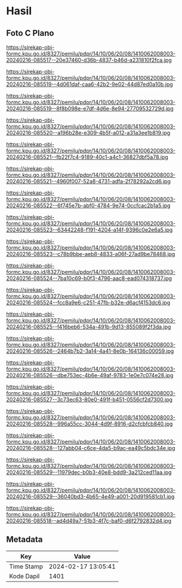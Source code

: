 # Hasil

## Foto C Plano

https://sirekap-obj-formc.kpu.go.id/8327/pemilu/pdpr/14/10/06/20/08/1410062008003-20240216-085517--20e37460-d36b-4837-b46d-a231810f2fca.jpg

https://sirekap-obj-formc.kpu.go.id/8327/pemilu/pdpr/14/10/06/20/08/1410062008003-20240216-085519--4d061daf-caa6-42b2-9e02-44d87ed0a10b.jpg

https://sirekap-obj-formc.kpu.go.id/8327/pemilu/pdpr/14/10/06/20/08/1410062008003-20240216-085519--8f8b098e-e7df-4d6e-8e94-27709532729d.jpg

https://sirekap-obj-formc.kpu.go.id/8327/pemilu/pdpr/14/10/06/20/08/1410062008003-20240216-085520--a196b28e-e309-4b5f-a012-a31a3ee1b819.jpg

https://sirekap-obj-formc.kpu.go.id/8327/pemilu/pdpr/14/10/06/20/08/1410062008003-20240216-085521--fb22f7c4-9189-40c1-a4c1-36827dbf5a78.jpg

https://sirekap-obj-formc.kpu.go.id/8327/pemilu/pdpr/14/10/06/20/08/1410062008003-20240216-085521--4960f007-52a8-4731-adfa-2f78292a2cd6.jpg

https://sirekap-obj-formc.kpu.go.id/8327/pemilu/pdpr/14/10/06/20/08/1410062008003-20240216-085522--6f745e7b-abf0-4784-9e74-0ccfcac2b1a5.jpg

https://sirekap-obj-formc.kpu.go.id/8327/pemilu/pdpr/14/10/06/20/08/1410062008003-20240216-085523--63442248-f191-4204-a14f-9396c0e2e6a5.jpg

https://sirekap-obj-formc.kpu.go.id/8327/pemilu/pdpr/14/10/06/20/08/1410062008003-20240216-085523--c78b9bbe-aeb8-4833-a06f-27ad9be78468.jpg

https://sirekap-obj-formc.kpu.go.id/8327/pemilu/pdpr/14/10/06/20/08/1410062008003-20240216-085524--7ba10c69-b0f3-4796-aac8-ead074318737.jpg

https://sirekap-obj-formc.kpu.go.id/8327/pemilu/pdpr/14/10/06/20/08/1410062008003-20240216-085524--fcc8a9e6-c251-47fb-b32e-d6acf4153dc6.jpg

https://sirekap-obj-formc.kpu.go.id/8327/pemilu/pdpr/14/10/06/20/08/1410062008003-20240216-085525--f416beb6-534a-491b-9d13-855089f2f3da.jpg

https://sirekap-obj-formc.kpu.go.id/8327/pemilu/pdpr/14/10/06/20/08/1410062008003-20240216-085526--2464b7b2-3a14-4a41-8e0b-164136c00059.jpg

https://sirekap-obj-formc.kpu.go.id/8327/pemilu/pdpr/14/10/06/20/08/1410062008003-20240216-085526--dbe753ec-4b6e-49af-9783-1e0e7c074e28.jpg

https://sirekap-obj-formc.kpu.go.id/8327/pemilu/pdpr/14/10/06/20/08/1410062008003-20240216-085527--3c73ec63-80e0-491f-b451-0556cf2d7300.jpg

https://sirekap-obj-formc.kpu.go.id/8327/pemilu/pdpr/14/10/06/20/08/1410062008003-20240216-085528--996a55cc-3044-4d9f-8916-d2cfcbfcb840.jpg

https://sirekap-obj-formc.kpu.go.id/8327/pemilu/pdpr/14/10/06/20/08/1410062008003-20240216-085528--127abb04-c6ce-4da5-b9ac-ea49c5bdc34e.jpg

https://sirekap-obj-formc.kpu.go.id/8327/pemilu/pdpr/14/10/06/20/08/1410062008003-20240216-085529--11979dec-b0b3-40e8-bdd9-3a212ced11aa.jpg

https://sirekap-obj-formc.kpu.go.id/8327/pemilu/pdpr/14/10/06/20/08/1410062008003-20240216-085529--36040bd3-4b65-4e49-a001-20d919581cb1.jpg

https://sirekap-obj-formc.kpu.go.id/8327/pemilu/pdpr/14/10/06/20/08/1410062008003-20240216-085518--ad4d49a7-51b3-4f7c-baf0-d6f2792832d4.jpg


## Metadata

| Key        | Value               |
| ---------- | ------------------- |
| Time Stamp | 2024-02-17 13:05:41 |
| Kode Dapil | 1401                |



